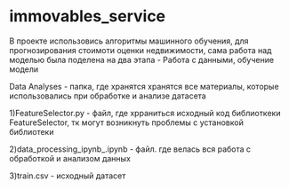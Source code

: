 # immovables_service


В проекте использовись алгоритмы машинного обучения, для прогнозирования стоимоти оценки недвижимости, сама работа над моделью была поделена на два этапа - Работа с данными, обучение модели

Data Analyses - папка, где хранятся хранятся все материалы, которые использовались при обработке и анализе датасета

1)FeatureSelector.py - файл, где хрраниться исходный код библиоткеки FeatureSelector, тк могут возникнуть проблемы с установкой библиотеки

2)data_processing_ipynb_.ipynb - файл. где велась вся работа с обработкой и анализом данных

3)train.csv - исходный датасет
